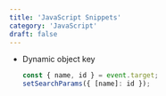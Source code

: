 ```yaml
---
title: 'JavaScript Snippets'
category: 'JavaScript'
draft: false
---
```


- Dynamic object key

  ```jsx
  const { name, id } = event.target;
  setSearchParams({ [name]: id });
  ```
